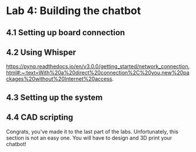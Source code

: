 # Lab 4: Building the chatbot

## 4.1 Setting up board connection

## 4.2 Using Whisper

https://pynq.readthedocs.io/en/v3.0.0/getting_started/network_connection.html#:~:text=With%20a%20direct%20connection%2C%20you,new%20packages%20without%20Internet%20access.


## 4.3 Setting up the system


## 4.4 CAD scripting

Congrats, you've made it to the last part of the labs. Unfortunately, this section is not an easy one. You will have to design and 3D print your chatbot!